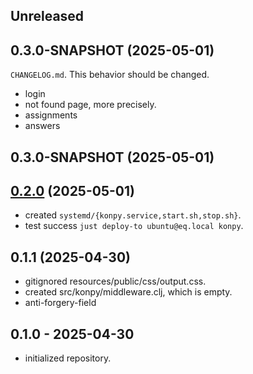 ## Unreleased

## 0.3.0-SNAPSHOT (2025-05-01)
  `CHANGELOG.md`. This behavior should be changed.
- login
- not found page, more precisely.
- assignments
- answers

## 0.3.0-SNAPSHOT (2025-05-01)

## [0.2.0] (2025-05-01)

- created `systemd/{konpy.service,start.sh,stop.sh}`.
- test success `just deploy-to ubuntu@eq.local konpy`.

## 0.1.1 (2025-04-30)

- gitignored resources/public/css/output.css.
- created src/konpy/middleware.clj, which is empty.
- anti-forgery-field

## 0.1.0 - 2025-04-30

- initialized repository.

[0.2.0]: https://github.com/hkimjp/konpy/compare/0.1.0...0.2.0
